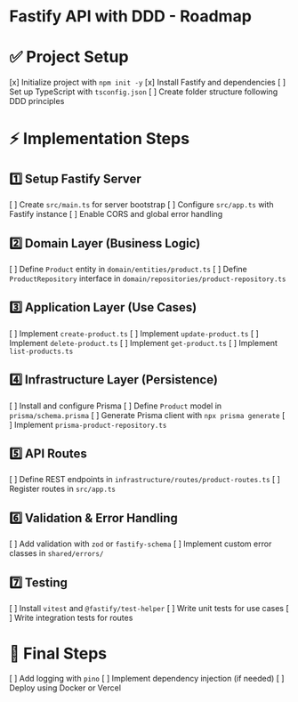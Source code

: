 # Fastify API with DDD - Roadmap

# ✅ Project Setup
[x] Initialize project with `npm init -y`
[x] Install Fastify and dependencies
[ ] Set up TypeScript with `tsconfig.json`
[ ] Create folder structure following DDD principles

# ⚡ Implementation Steps

## 1️⃣ Setup Fastify Server
[ ] Create `src/main.ts` for server bootstrap
[ ] Configure `src/app.ts` with Fastify instance
[ ] Enable CORS and global error handling

## 2️⃣ Domain Layer (Business Logic)
[ ] Define `Product` entity in `domain/entities/product.ts`
[ ] Define `ProductRepository` interface in `domain/repositories/product-repository.ts`

## 3️⃣ Application Layer (Use Cases)
[ ] Implement `create-product.ts`
[ ] Implement `update-product.ts`
[ ] Implement `delete-product.ts`
[ ] Implement `get-product.ts`
[ ] Implement `list-products.ts`

## 4️⃣ Infrastructure Layer (Persistence)
[ ] Install and configure Prisma
[ ] Define `Product` model in `prisma/schema.prisma`
[ ] Generate Prisma client with `npx prisma generate`
[ ] Implement `prisma-product-repository.ts`

## 5️⃣ API Routes
[ ] Define REST endpoints in `infrastructure/routes/product-routes.ts`
[ ] Register routes in `src/app.ts`

## 6️⃣ Validation & Error Handling
[ ] Add validation with `zod` or `fastify-schema`
[ ] Implement custom error classes in `shared/errors/`

## 7️⃣ Testing
[ ] Install `vitest` and `@fastify/test-helper`
[ ] Write unit tests for use cases
[ ] Write integration tests for routes

# 🚀 Final Steps
[ ] Add logging with `pino`
[ ] Implement dependency injection (if needed)
[ ] Deploy using Docker or Vercel
